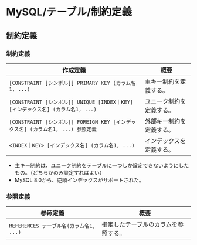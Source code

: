 # MySQL/テーブル/制約定義

## 制約定義

### 制約定義

| 作成定義                                                     | 概要                     |
| ------------------------------------------------------------ | ------------------------ |
| `[CONSTRAINT [シンボル]] PRIMARY KEY (カラム名1, ...)`       | 主キー制約を定義する。   |
| `[CONSTRAINT [シンボル]] UNIQUE [INDEX｜KEY] [インデックス名] (カラム名1, ...)` | ユニーク制約を定義する。 |
| `[CONSTRAINT [シンボル]] FOREIGN KEY [インデックス名] (カラム名1, ...) 参照定義` | 外部キー制約を定義する。 |
| `<INDEX｜KEY> [インデックス名] (カラム名1, ...)`             | インデックスを定義する。 |

- 主キー制約は、ユニーク制約をテーブルに一つしか設定できないようにしたもの。（どちらかのみ設定すればよい）
- MySQL 8.0から、逆順インデックスがサポートされた。

### 参照定義

| 参照定義                                | 概要                                 |
| --------------------------------------- | ------------------------------------ |
| `REFERENCES テーブル名(カラム名1, ...)` | 指定したテーブルのカラムを参照する。 |
